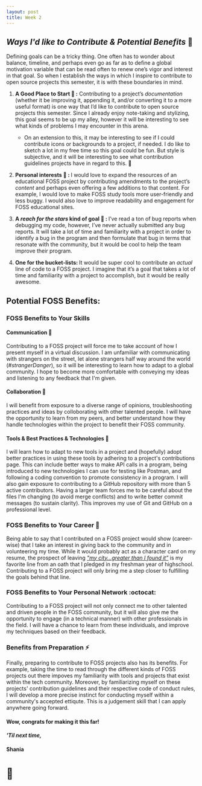 ```yaml
---
layout: post
title: Week 2
---
```


## *Ways I'd like to Contribute & Potential Benefits* :dart:

Defining goals can be a tricky thing. One often has to wonder about balance, timeline, and perhaps even go as far as to define a global motivation variable that can be read often to renew one’s vigor and interest in that goal. So when I establish the ways in which I inspire to contribute to open source projects this semester, it is with these boundaries in mind. 

1) <b>A Good Place to Start :memo: :</b> Contributing to a project’s *documentation* (whether it be improving it, appending it, and/or converting it to a more useful format) is one way that I’d like to contribute to open source projects this semester. Since I already enjoy note-taking and stylizing, this goal seems to be up my alley, however it will be interesting to see what kinds of problems I may encounter in this arena.
    * On an extension to this, it may be interesting to see if I could contribute icons or backgrounds to a project, if needed. I do like to sketch a lot in my free time so this goal could be fun. But style is subjective, and it will be interesting to see what contribution guidelines projects have in regard to this. :art: 
    
3) <b>Personal interests :notebook: : </b> I would love to expand the resources of an educational FOSS project by contributing amendments to the project’s *content* and perhaps even offering a few additions to that content. For example, I would love to make FOSS study tools more user-friendly and less buggy. I would also love to improve readability and engagement for FOSS educational sites. 

4) <b>A *reach for the stars* kind of goal :star2: : </b> I’ve read a ton of bug reports when debugging my code, however, I’ve never actually submitted any bug reports. It will take a lot of time and familiarity with a project in order to identify a bug in the program and then formulate that bug in terms that resonate with the community, but it would be cool to help the team improve their program. 

5) <b>One for the bucket-lists: </b> It would be super cool to contribute an *actual* line of code to a FOSS project. I imagine that it’s a goal that takes a lot of time and familiarity with a project to accomplish, but it would be really awesome.

## Potential FOSS Benefits:

### FOSS Benefits to Your Skills
#### Communication :speech_balloon:
Contributing to a FOSS project will force me to take account of how I present myself in a virtual discussion. I am unfamiliar with communicating with strangers on the street, let alone strangers half way around the world (*#strangerDanger*), so it will be interesting to learn how to adapt to a global community. I hope to become more comfortable with conveying my ideas and listening to any feedback that I'm given. 

#### Collaboration :busts_in_silhouette:
I will benefit from exposure to a diverse range of opinions, troubleshooting practices and ideas by colloborating with other talented people. I will have the opportunity to learn from my peers, and better understand how they handle technologies within the project to benefit their FOSS community.

#### Tools & Best Practices & Technologies :floppy_disk:
I will learn how to adapt to new tools in a project and (hopefully) adopt better practices in using these tools by adhering to a project's contributions page. This can include better ways to make API calls in a program, being introduced to new technologies I can use for testing like Postman, and following a coding convention to promote consistency in a program. 
I will also gain exposure to contributing to a GitHub repository with more than 5 active contributors. Having a larger team forces me to be careful about the files I'm changing (to avoid merge conflicts) and to write better commit messages (to sustain clarity). This improves my use of Git and GitHub on a professional level. 

### FOSS Benefits to Your Career :money_with_wings:
Being able to say that I contributed on a FOSS project would show (career-wise) that I take an interest in giving back to the community and in volunteering my time. While it would probably act as a character card on my resume, the prospect of leaving [*"my city...greater than I found it”*](https://www.thhs.qc.edu/apps/pages/index.jsp?uREC_ID=1268734&type=d&pREC_ID=1485492) is my favorite line from an oath that I pledged in my freshman year of highschool. Contributing to a FOSS project will only bring me a step closer to fulfilling the goals behind that line.

### FOSS Benefits to Your Personal Network :octocat:
Contributing to a FOSS project will not only connect me to other talented and driven people in the FOSS community, but it will also give me the opportunity to engage (in a technical manner) with other professionals in the field. I will have a chance to learn from these individuals, and improve my techniques based on their feedback.

### Benefits from Preparation :zap:
Finally, preparing to contribute to FOSS projects also has its benefits. For example, taking the time to read through the different kinds of FOSS projects out there impoves my familiarity with tools and projects that exist within the tech community. Moreover, by familiarizing myself on these projects' contribution guidelines and their respective code of conduct rules, I will develop a more precise instinct for conducting myself within a community's accepted ettiqute. This is a judgement skill that I can apply anywhere going forward.

#### Wow, congrats for making it this far!

#### *'Til next time,*
#### Shania
# :mushroom:
